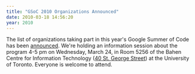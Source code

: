 ```yaml
---
title: "GSoC 2010 Organizations Announced"
date: 2010-03-18 14:56:20
year: 2010
---
```

The list of organizations taking part in this year's Google Summer of Code has been <a href="http://google-opensource.blogspot.com/2010/03/meet-your-mentors-announcing-accepted.html">announced</a>. We're holding an information session about the program 4-5 pm on Wednesday, March 24, in Room 5256 of the Bahen Centre for Information Technology (<a href="http://maps.google.com/maps?f=q&amp;source=s_q&amp;hl=en&amp;geocode=&amp;q=40+st.+george+street+toronto+ontario&amp;sll=37.0625,-95.677068&amp;sspn=31.701751,56.513672&amp;ie=UTF8&amp;hq=&amp;hnear=40+St+George+St,+Toronto,+Toronto+Division,+Ontario,+Canada&amp;z=16">40 St. George Street</a>) at the University of Toronto. Everyone is welcome to attend.
